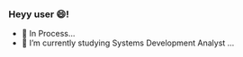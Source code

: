### Heyy user 😄!

- 🔭 In Process...
- 🌱 I’m currently studying Systems Development Analyst ...

<!--
**caiorr1/caiorr1** is a ✨ _special_ ✨ repository because its `README.md` (this file) appears on your GitHub profile.

